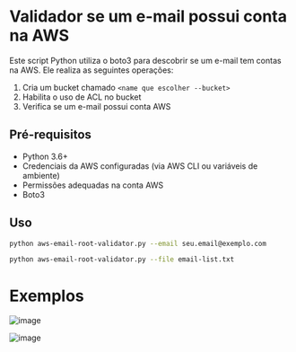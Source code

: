 # Validador se um e-mail possui conta na AWS

Este script Python utiliza o boto3 para descobrir se um e-mail tem contas na AWS. Ele realiza as seguintes operações:

1. Cria um bucket chamado `<name que escolher --bucket>` 
2. Habilita o uso de ACL no bucket
3. Verifica se um e-mail possui conta AWS

## Pré-requisitos

- Python 3.6+
- Credenciais da AWS configuradas (via AWS CLI ou variáveis de ambiente)
- Permissões adequadas na conta AWS
- Boto3

## Uso

```bash
python aws-email-root-validator.py --email seu.email@exemplo.com

python aws-email-root-validator.py --file email-list.txt
```

# Exemplos

![image](https://github.com/user-attachments/assets/a0153226-d8ce-4cb2-99f3-9a00fe3bd185)

![image](https://github.com/user-attachments/assets/e955d151-f3bb-4034-afc5-690ea5c5cd4b)

